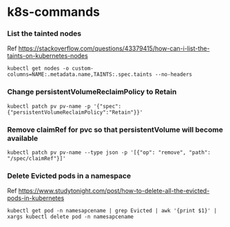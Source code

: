 # k8s-commands

### List the tainted nodes

Ref https://stackoverflow.com/questions/43379415/how-can-i-list-the-taints-on-kubernetes-nodes

```
kubectl get nodes -o custom-columns=NAME:.metadata.name,TAINTS:.spec.taints --no-headers 
```

### Change persistentVolumeReclaimPolicy to Retain

```
kubectl patch pv pv-name -p '{"spec":{"persistentVolumeReclaimPolicy":"Retain"}}'
```

### Remove claimRef for pvc so that persistentVolume will become available

```
kubectl patch pv pv-name --type json -p '[{"op": "remove", "path": "/spec/claimRef"}]'
```

### Delete Evicted pods in a namespace

Ref https://www.studytonight.com/post/how-to-delete-all-the-evicted-pods-in-kubernetes

```
kubectl get pod -n namesapcename | grep Evicted | awk '{print $1}' | xargs kubectl delete pod -n namesapcename
```
